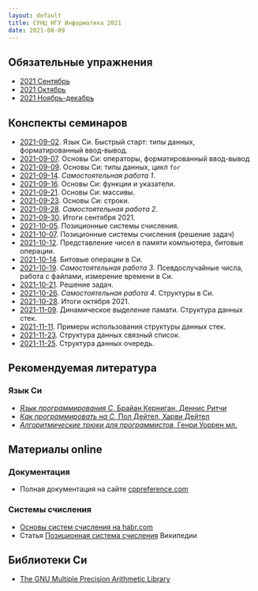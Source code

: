 ```yaml
---
layout: default
title: СУНЦ НГУ Информатика 2021
date: 2021-08-09
---
```


## Обязательные упражнения

* [2021 Сентябрь](monthly-assignment/2021-09.md)
* [2021 Октябрь](monthly-assignment/2021-10.md)
* [2021 Ноябрь-декабрь](monthly-assignment/2021-12.md)

## Конспекты семинаров

* [2021-09-02](seminars/2021-09-02/synopsis.md). Язык Си. Быстрый старт: типы данных, форматированный ввод-вывод.
* [2021-09-07](seminars/2021-09-07/synopsis.md). Основы Си: операторы, форматированный ввод-вывод
* [2021-09-09](seminars/2021-09-09/synopsis.md). Основы Си: типы данных, цикл `for`
* [2021-09-14](seminars/2021-09-14/synopsis.md). *Самостоятельная работа 1*.
* [2021-09-16](seminars/2021-09-16/synopsis.md). Основы Си: функции и указатели.
* [2021-09-21](seminars/2021-09-21/synopsis.md). Основы Си: массивы.
* [2021-09-23](seminars/2021-09-23/synopsis.md). Основы Си: строки.
* [2021-09-28](seminars/2021-09-28/synopsis.md). *Самостоятельная работа 2*.
* [2021-09-30](seminars/2021-09-30/synopsis.md). Итоги сентября 2021.
* [2021-10-05](seminars/2021-10-05/synopsis.md). Позиционные системы счисления.
* [2021-10-07](seminars/2021-10-07/synopsis.md). Позиционные системы счисления (решение задач)
* [2021-10-12](seminars/2021-10-12/synopsis.md). Представление чисел в памяти компьютера, битовые операции.
* [2021-10-14](seminars/2021-10-14/synopsis.md). Битовые операции в Си.
* [2021-10-19](seminars/2021-10-19/synopsis.md). *Самостоятельная работа 3*. Псевдослучайные числа, работа с файлами, измерение времени в Си.
* [2021-10-21](seminars/2021-10-21/synopsis.md). Решение задач.
* [2021-10-26](seminars/2021-10-26/synopsis.md). *Самостоятельная работа 4*. Структуры в Си.
* [2021-10-28](seminars/2021-10-28/synopsis.md). Итоги октября 2021.
* [2021-11-09](seminars/2021-11-09/synopsis.md). Динамическое выделение памати. Структура данных стек.
* [2021-11-11](seminars/2021-11-11/synopsis.md). Примеры использования структуры данных стек.
* [2021-11-23](seminars/2021-11-23/synopsis.md). Структура данных связный список.
* [2021-11-25](seminars/2021-11-25/synopsis.md). Структура данных очередь.

## Рекомендуемая литература

### Язык Си

* [*Язык программирования C*, Брайан Керниган, Деннис Ритчи](https://www.ozon.ru/product/yazyk-programmirovaniya-c-150133610/?gclid=Cj0KCQjw-NaJBhDsARIsAAja6dNAfrW8a8JG2ou2VjSoLr-mj-F1snU95v1XG56Pd4rPuig6JBoOnw4aAnU0EALw_wcB&sh=75HegSMH&utm_campaign=RF_Product_Shopping_Books_super&utm_medium=cpc&utm_source=google)
* [*Как программировать на С*, Пол Дейтел, Харви Дейтел](https://www.ozon.ru/product/algoritmicheskie-tryuki-dlya-programmistov-23968713/?sh=tqvOX1J2)
* [*Алгоритмические трюки для программистов*, Генри Уоррен мл.](https://www.ozon.ru/product/algoritmicheskie-tryuki-dlya-programmistov-23968713/?sh=MX45T21Q)


## Материалы online

### Документация

* Полная документация на сайте [cppreference.com](https://ru.cppreference.com/w/c)

### Системы счисления

* [Основы систем счисления на habr.com](https://habr.com/ru/post/124395/)
* Статья [Позиционная система счисления](https://ru.wikipedia.org/wiki/%D0%9F%D0%BE%D0%B7%D0%B8%D1%86%D0%B8%D0%BE%D0%BD%D0%BD%D0%B0%D1%8F_%D1%81%D0%B8%D1%81%D1%82%D0%B5%D0%BC%D0%B0_%D1%81%D1%87%D0%B8%D1%81%D0%BB%D0%B5%D0%BD%D0%B8%D1%8F) Википедии

## Библиотеки Си

* [The GNU Multiple Precision Arithmetic Library](https://gmplib.org)
